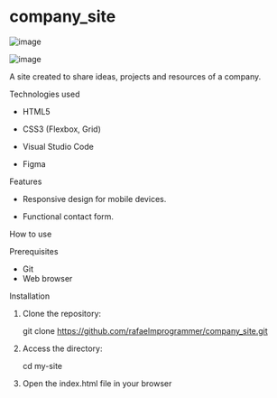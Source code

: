 # company_site

  ![image](https://github.com/user-attachments/assets/919ba8b6-5415-4b3f-a964-285adba6a174)   
  
  ![image](https://github.com/user-attachments/assets/640a0783-9047-45e3-8a37-cf2d419f9c3d)


A site created to share ideas, projects and resources of a company.

Technologies used

- HTML5

- CSS3 (Flexbox, Grid)

- Visual Studio Code

- Figma

Features

- Responsive design for mobile devices.

- Functional contact form.

How to use

 Prerequisites
- Git
- Web browser

 Installation

1. Clone the repository:  

   git clone https://github.com/rafaelmprogrammer/company_site.git


2. Access the directory:

   cd my-site

3. Open the index.html file in your browser


